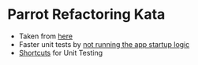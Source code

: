 #  Parrot Refactoring Kata

- Taken from [here](https://github.com/emilybache/Parrot-Refactoring-Kata)
- Faster unit tests by [not running the app startup logic](https://blog.eidinger.info/faster-unit-tests-by-not-running-the-app-startup-logic)
- [Shortcuts](https://swiftsenpai.com/xcode/xcode-unit-test-shortcuts/) for Unit Testing
